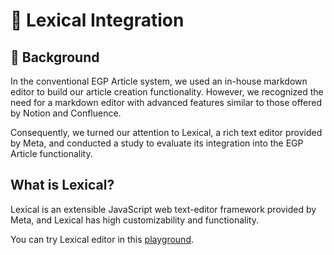 # 📝 Lexical Integration

## 📘 Background

In the conventional EGP Article system, we used an in-house markdown editor to build our article creation functionality. However, we recognized the need for a markdown editor with advanced features similar to those offered by Notion and Confluence. 

Consequently, we turned our attention to Lexical, a rich text editor provided by Meta, and conducted a study to evaluate its integration into the EGP Article functionality. 

## What is Lexical?

Lexical is an extensible JavaScript web text-editor framework provided by Meta, and Lexical has high customizability and functionality.

You can try Lexical editor in this [playground](https://playground.lexical.dev/).
